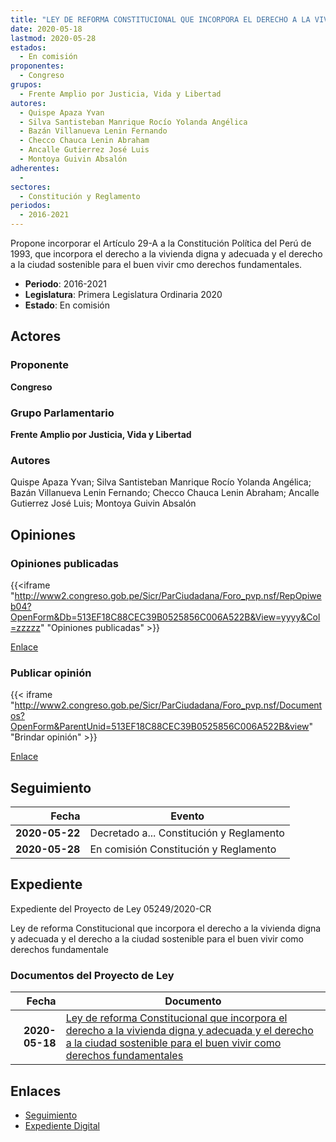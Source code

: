 ```yaml
---
title: "LEY DE REFORMA CONSTITUCIONAL QUE INCORPORA EL DERECHO A LA VIVIENDA DIGNA Y ADECUADA Y EL DERECHO A LA CIUDAD SOSTENIBLE PARA EL BUEN VIVIR COMO DERECHOS FUNDAMENTALES"
date: 2020-05-18
lastmod: 2020-05-28
estados: 
  - En comisión
proponentes: 
  - Congreso
grupos: 
  - Frente Amplio por Justicia, Vida y Libertad
autores: 
  - Quispe Apaza Yvan
  - Silva Santisteban Manrique Rocío Yolanda Angélica
  - Bazán Villanueva Lenin Fernando
  - Checco Chauca Lenin Abraham
  - Ancalle Gutierrez José Luis
  - Montoya Guivin Absalón
adherentes: 
  - 
sectores: 
  - Constitución y Reglamento
periodos: 
  - 2016-2021
---
```


Propone incorporar el Artículo 29-A a la Constitución Política del Perú de 1993, que incorpora el derecho a la vivienda digna y adecuada y el derecho a la ciudad sostenible para el buen vivir cmo derechos fundamentales.

- **Periodo**: 2016-2021
- **Legislatura**: Primera Legislatura Ordinaria 2020
- **Estado**: En comisión

## Actores

### Proponente

**Congreso**

### Grupo Parlamentario

**Frente Amplio por Justicia, Vida y Libertad**

### Autores

Quispe Apaza Yvan; Silva Santisteban Manrique Rocío Yolanda Angélica; Bazán Villanueva Lenin Fernando; Checco Chauca Lenin Abraham; Ancalle Gutierrez José Luis; Montoya Guivin Absalón


## Opiniones

### Opiniones publicadas

{{<iframe "http://www2.congreso.gob.pe/Sicr/ParCiudadana/Foro_pvp.nsf/RepOpiweb04?OpenForm&Db=513EF18C88CEC39B0525856C006A522B&View=yyyy&Col=zzzzz" "Opiniones publicadas" >}}

[Enlace](http://www2.congreso.gob.pe/Sicr/ParCiudadana/Foro_pvp.nsf/RepOpiweb04?OpenForm&Db=513EF18C88CEC39B0525856C006A522B&View=yyyy&Col=zzzzz)
### Publicar opinión

{{< iframe "http://www2.congreso.gob.pe/Sicr/ParCiudadana/Foro_pvp.nsf/Documentos?OpenForm&ParentUnid=513EF18C88CEC39B0525856C006A522B&view" "Brindar opinión" >}}

[Enlace](http://www2.congreso.gob.pe/Sicr/ParCiudadana/Foro_pvp.nsf/Documentos?OpenForm&ParentUnid=513EF18C88CEC39B0525856C006A522B&view)

## Seguimiento

| Fecha | Evento |
|------:|--------|
| **2020-05-22** | Decretado a... Constitución y Reglamento|
| **2020-05-28** | En comisión Constitución y Reglamento|


## Expediente

Expediente del Proyecto de Ley 05249/2020-CR

Ley de reforma Constitucional que incorpora el derecho a la vivienda digna y adecuada y el derecho a la ciudad sostenible para el buen vivir como derechos fundamentale


### Documentos del Proyecto de Ley

| Fecha | Documento |
|------:|--------|
| **2020-05-18** | [Ley de reforma Constitucional que incorpora el derecho a la vivienda digna y adecuada y el derecho a la ciudad sostenible para el buen vivir como derechos fundamentales](http://www.leyes.congreso.gob.pe/Documentos/2016_2021/Proyectos_de_Ley_y_de_Resoluciones_Legislativas/PL05249-20200518.pdf) |

## Enlaces 

- [Seguimiento](http://www2.congreso.gob.pehttp://www2.congreso.gob.pe/Sicr/TraDocEstProc/CLProLey2016.nsf/f7fff46988ca05b1052578e100829cc7/9b9ffb7b1d43189d0525856c0081a6b0?OpenDocument)
- [Expediente Digital](http://www2.congreso.gob.pehttp://www2.congreso.gob.pe/Sicr/TraDocEstProc/CLProLey2016.nsf/f7fff46988ca05b1052578e100829cc7/9b9ffb7b1d43189d0525856c0081a6b0?OpenDocument&Click=05257FB7005EB655.eb71d0cf91d8294e05256cdf006b5706/$Body/0.1C6C)
